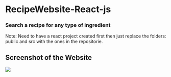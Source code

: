 # RecipeWebsite-React-js
### Search a recipe for any type of ingredient  
Note: Need to have a react project created first then just replace the folders: public and src with the ones in the repositorie.

## Screenshot of the Website
![](https://github.com/Aldarraji/RecipeWebsite-React-js/blob/master/screenshot.png)
